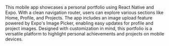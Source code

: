 This mobile app showcases a personal portfolio using React Native and Expo. With a clean navigation router, users can explore various sections like Home, Profile, and Projects. The app includes an image upload feature powered by Expo's Image Picker, enabling easy updates for profile and project images. Designed with customization in mind, this portfolio is a versatile platform to highlight personal achievements and projects on mobile devices.
